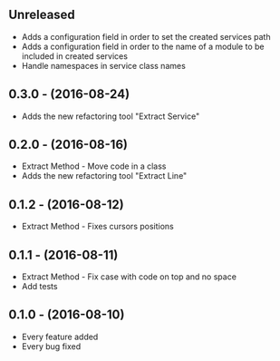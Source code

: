 ## Unreleased

* Adds a configuration field in order to set the created services path
* Adds a configuration field in order to the name of a module to be included in created services
* Handle namespaces in service class names

## 0.3.0 - (2016-08-24)

* Adds the new refactoring tool "Extract Service"

## 0.2.0 - (2016-08-16)

* Extract Method - Move code in a class
* Adds the new refactoring tool "Extract Line"

## 0.1.2 - (2016-08-12)

* Extract Method - Fixes cursors positions

## 0.1.1 - (2016-08-11)

* Extract Method - Fix case with code on top and no space
* Add tests

## 0.1.0 - (2016-08-10)

* Every feature added
* Every bug fixed
